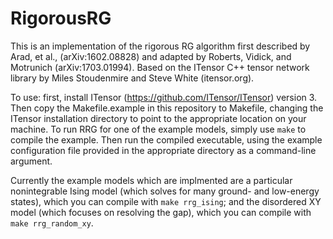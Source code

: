 # RigorousRG
This is an implementation of the rigorous RG algorithm first described by Arad, et al., (arXiv:1602.08828) and adapted by Roberts, Vidick, and Motrunich (arXiv:1703.01994).
Based on the ITensor C++ tensor network library by Miles Stoudenmire and Steve White (itensor.org).

To use: first, install ITensor (https://github.com/ITensor/ITensor) version 3.
Then copy the Makefile.example in this repository to Makefile, changing the ITensor installation directory to point to the appropriate location on your machine.
To run RRG for one of the example models, simply use `make` to compile the example.
Then run the compiled executable, using the example configuration file provided in the appropriate directory as a command-line argument.

Currently the example models which are implmented are a particular nonintegrable Ising model (which solves for many ground- and low-energy states), which you can compile with `make rrg_ising`; and the disordered XY model (which focuses on resolving the gap), which you can compile with `make rrg_random_xy`.

